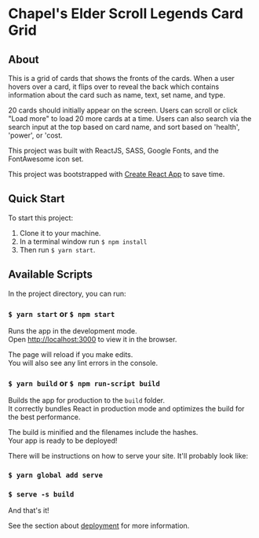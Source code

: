 # Chapel's Elder Scroll Legends Card Grid

## About
This is a grid of cards that shows the fronts of the cards. When a user hovers over a card, it flips over to reveal the back which contains information about the card such as name, text, set name, and type.

20 cards should initially appear on the screen. Users can scroll or click "Load more" to load 20 more cards at a time. Users can also search via the search input at the top based on card name, and sort based on 'health', 'power', or 'cost.

This project was built with ReactJS, SASS, Google Fonts, and the FontAwesome icon set.

This project was bootstrapped with [Create React App](https://github.com/facebook/create-react-app) to save time.

## Quick Start
To start this project: 
  1. Clone it to your machine.
  2. In a terminal window run `$ npm install`
  3. Then run `$ yarn start`.

## Available Scripts
In the project directory, you can run:

### `$ yarn start` or `$ npm start`
Runs the app in the development mode.<br />
Open [http://localhost:3000](http://localhost:3000) to view it in the browser.

The page will reload if you make edits.<br />
You will also see any lint errors in the console.

### `$ yarn build` or `$ npm run-script build`
Builds the app for production to the `build` folder.<br />
It correctly bundles React in production mode and optimizes the build for the best performance.

The build is minified and the filenames include the hashes.<br />
Your app is ready to be deployed!

There will be instructions on how to serve your site. It'll probably look like:
### `$ yarn global add serve`
### `$ serve -s build`

And that's it!

See the section about [deployment](https://facebook.github.io/create-react-app/docs/deployment) for more information.